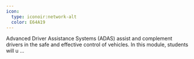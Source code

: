 ```yaml
---
icon:
  type: iconoir:network-alt
  color: E64A19
---
```


Advanced Driver Assistance Systems (ADAS) assist and complement drivers in the safe and effective control of vehicles. In this module, students will u ... 
